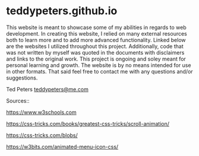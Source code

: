 # teddypeters.github.io

This website is meant to showcase some of my abilities in regards to web development. In creating this website, I relied on many external resources both to learn more
and to add more advanced functionality. Linked below are the websites I utilized throughout this project. Additionally, code that was not written by myself was 
quoted in the documents with disclaimers and links to the original work. This project is ongoing and soley meant for personal learning and growth. The website is by no means intended for use in other formats. That said feel free to contact me with any questions and/or suggestions.

Ted Peters
teddypeters@me.com


Sources::

https://www.w3schools.com

https://css-tricks.com/books/greatest-css-tricks/scroll-animation/

https://css-tricks.com/blobs/

https://w3bits.com/animated-menu-icon-css/
